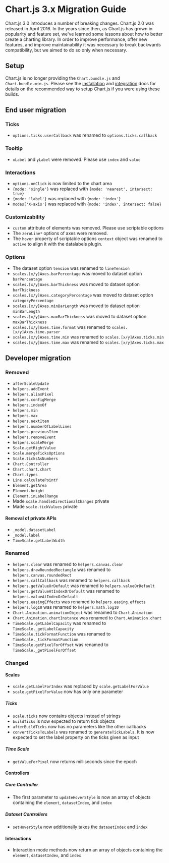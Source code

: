 # Chart.js 3.x Migration Guide

Chart.js 3.0 introduces a number of breaking changes. Chart.js 2.0 was released in April 2016. In the years since then, as Chart.js has grown in popularity and feature set, we've learned some lessons about how to better create a charting library. In order to improve performance, offer new features, and improve maintainability it was necessary to break backwards compatibility, but we aimed to do so only when necessary.

## Setup

Chart.js is no longer providing the `Chart.bundle.js` and `Chart.bundle.min.js`. Please see the [installation](installation.md) and [integration](integration.md) docs for details on the recommended way to setup Chart.js if you were using these builds.

## End user migration

### Ticks

* `options.ticks.userCallback` was renamed to `options.ticks.callback`

### Tooltip

* `xLabel` and `yLabel` were removed. Please use `index` and `value`

### Interactions

* `options.onClick` is now limited to the chart area
* `{mode: 'single'}` was replaced with `{mode: 'nearest', intersect: true}`
* `{mode: 'label'}` was replaced with `{mode: 'index'}`
* `modes['X-axis']` was replaced with `{mode: 'index', intersect: false}`

### Customizability

* `custom` attribute of elements was removed. Please use scriptable options
* The `zeroLine*` options of axes were removed.
* The `hover` property of scriptable options `context` object was renamed to `active` to align it with the datalabels plugin.

### Options

* The dataset option `tension` was renamed to `lineTension`
* `scales.[x/y]Axes.barPercentage` was moved to dataset option `barPercentage`
* `scales.[x/y]Axes.barThickness` was moved to dataset option `barThickness`
* `scales.[x/y]Axes.categoryPercentage` was moved to dataset option `categoryPercentage`
* `scales.[x/y]Axes.minBarLength` was moved to dataset option `minBarLength`
* `scales.[x/y]Axes.maxBarThickness` was moved to dataset option `maxBarThickness`
* `scales.[x/y]Axes.time.format` was renamed to `scales.[x/y]Axes.time.parser`
* `scales.[x/y]Axes.time.min` was renamed to `scales.[x/y]Axes.ticks.min`
* `scales.[x/y]Axes.time.max` was renamed to `scales.[x/y]Axes.ticks.max`

## Developer migration

### Removed

* `afterScaleUpdate`
* `helpers.addEvent`
* `helpers.aliasPixel`
* `helpers.configMerge`
* `helpers.indexOf`
* `helpers.min`
* `helpers.max`
* `helpers.nextItem`
* `helpers.numberOfLabelLines`
* `helpers.previousItem`
* `helpers.removeEvent`
* `helpers.scaleMerge`
* `Scale.getRightValue`
* `Scale.mergeTicksOptions`
* `Scale.ticksAsNumbers`
* `Chart.Controller`
* `Chart.chart.chart`
* `Chart.types`
* `Line.calculatePointY`
* `Element.getArea`
* `Element.height`
* `Element.inLabelRange`
* Made `scale.handleDirectionalChanges` private
* Made `scale.tickValues` private

#### Removal of private APIs

* `_model.datasetLabel`
* `_model.label`
* `TimeScale.getLabelWidth`

### Renamed

* `helpers.clear` was renamed to `helpers.canvas.clear`
* `helpers.drawRoundedRectangle` was renamed to `helpers.canvas.roundedRect`
* `helpers.callCallback` was renamed to `helpers.callback`
* `helpers.getValueOrDefault` was renamed to `helpers.valueOrDefault`
* `helpers.getValueAtIndexOrDefault` was renamed to `helpers.valueAtIndexOrDefault`
* `helpers.easingEffects` was renamed to `helpers.easing.effects`
* `helpers.log10` was renamed to `helpers.math.log10`
* `Chart.Animation.animationObject` was renamed to `Chart.Animation`
* `Chart.Animation.chartInstance` was renamed to `Chart.Animation.chart`
* `TimeScale.getLabelCapacity` was renamed to `TimeScale._getLabelCapacity`
* `TimeScale.tickFormatFunction` was renamed to `TimeScale._tickFormatFunction`
* `TimeScale.getPixelForOffset` was renamed to `TimeScale._getPixelForOffset`

### Changed

#### Scales

* `scale.getLabelForIndex` was replaced by `scale.getLabelForValue`
* `scale.getPixelForValue` now has only one parameter

##### Ticks

* `scale.ticks` now contains objects instead of strings
* `buildTicks` is now expected to return tick objects
* `afterBuildTicks` now has no parameters like the other callbacks
* `convertTicksToLabels` was renamed to `generateTickLabels`. It is now expected to set the label property on the ticks given as input

##### Time Scale

* `getValueForPixel` now returns milliseconds since the epoch

#### Controllers

##### Core Controller

* The first parameter to `updateHoverStyle` is now an array of objects containing the `element`, `datasetIndex`, and `index`

##### Dataset Controllers

* `setHoverStyle` now additionally takes the `datasetIndex` and `index`

#### Interactions

* Interaction mode methods now return an array of objects containing the `element`, `datasetIndex`, and `index`
